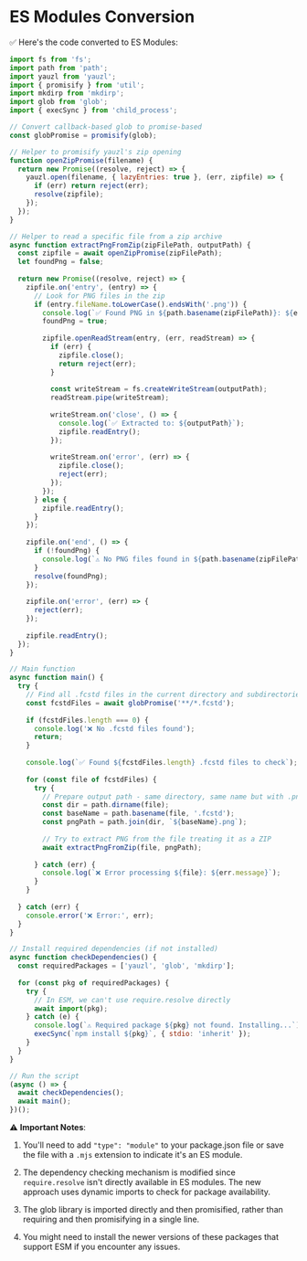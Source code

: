 # ES Modules Conversion

✅ Here's the code converted to ES Modules:

```javascript
import fs from 'fs';
import path from 'path';
import yauzl from 'yauzl';
import { promisify } from 'util';
import mkdirp from 'mkdirp';
import glob from 'glob';
import { execSync } from 'child_process';

// Convert callback-based glob to promise-based
const globPromise = promisify(glob);

// Helper to promisify yauzl's zip opening
function openZipPromise(filename) {
  return new Promise((resolve, reject) => {
    yauzl.open(filename, { lazyEntries: true }, (err, zipfile) => {
      if (err) return reject(err);
      resolve(zipfile);
    });
  });
}

// Helper to read a specific file from a zip archive
async function extractPngFromZip(zipFilePath, outputPath) {
  const zipfile = await openZipPromise(zipFilePath);
  let foundPng = false;
  
  return new Promise((resolve, reject) => {
    zipfile.on('entry', (entry) => {
      // Look for PNG files in the zip
      if (entry.fileName.toLowerCase().endsWith('.png')) {
        console.log(`✅ Found PNG in ${path.basename(zipFilePath)}: ${entry.fileName}`);
        foundPng = true;
        
        zipfile.openReadStream(entry, (err, readStream) => {
          if (err) {
            zipfile.close();
            return reject(err);
          }
          
          const writeStream = fs.createWriteStream(outputPath);
          readStream.pipe(writeStream);
          
          writeStream.on('close', () => {
            console.log(`✅ Extracted to: ${outputPath}`);
            zipfile.readEntry();
          });
          
          writeStream.on('error', (err) => {
            zipfile.close();
            reject(err);
          });
        });
      } else {
        zipfile.readEntry();
      }
    });
    
    zipfile.on('end', () => {
      if (!foundPng) {
        console.log(`⚠️ No PNG files found in ${path.basename(zipFilePath)}`);
      }
      resolve(foundPng);
    });
    
    zipfile.on('error', (err) => {
      reject(err);
    });
    
    zipfile.readEntry();
  });
}

// Main function
async function main() {
  try {
    // Find all .fcstd files in the current directory and subdirectories
    const fcstdFiles = await globPromise('**/*.fcstd');
    
    if (fcstdFiles.length === 0) {
      console.log('❌ No .fcstd files found');
      return;
    }
    
    console.log(`✅ Found ${fcstdFiles.length} .fcstd files to check`);
    
    for (const file of fcstdFiles) {
      try {
        // Prepare output path - same directory, same name but with .png extension
        const dir = path.dirname(file);
        const baseName = path.basename(file, '.fcstd');
        const pngPath = path.join(dir, `${baseName}.png`);
        
        // Try to extract PNG from the file treating it as a ZIP
        await extractPngFromZip(file, pngPath);
        
      } catch (err) {
        console.log(`❌ Error processing ${file}: ${err.message}`);
      }
    }
    
  } catch (err) {
    console.error('❌ Error:', err);
  }
}

// Install required dependencies (if not installed)
async function checkDependencies() {
  const requiredPackages = ['yauzl', 'glob', 'mkdirp'];
  
  for (const pkg of requiredPackages) {
    try {
      // In ESM, we can't use require.resolve directly
      await import(pkg);
    } catch (e) {
      console.log(`⚠️ Required package ${pkg} not found. Installing...`);
      execSync(`npm install ${pkg}`, { stdio: 'inherit' });
    }
  }
}

// Run the script
(async () => {
  await checkDependencies();
  await main();
})();
```

⚠️ **Important Notes**:

1. You'll need to add `"type": "module"` to your package.json file or save the file with a `.mjs` extension to indicate it's an ES module.

2. The dependency checking mechanism is modified since `require.resolve` isn't directly available in ES modules. The new approach uses dynamic imports to check for package availability.

3. The glob library is imported directly and then promisified, rather than requiring and then promisifying in a single line.

4. You might need to install the newer versions of these packages that support ESM if you encounter any issues.